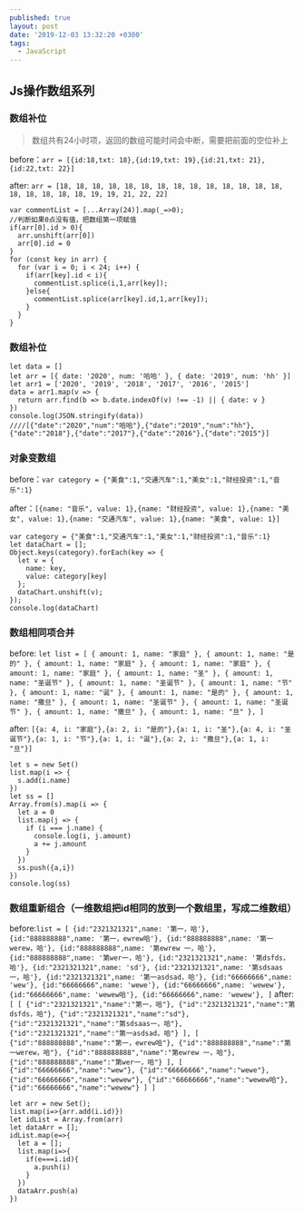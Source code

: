 ```yaml
---
published: true
layout: post
date: '2019-12-03 13:32:20 +0300'
tags:
  - JavaScript
---
```

## Js操作数组系列

### 数组补位
>数组共有24小时项，返回的数组可能时间会中断，需要把前面的空位补上

before：`arr = [{id:18,txt: 18},{id:19,txt: 19},{id:21,txt: 21},{id:22,txt: 22}]`

after: `arr = [18, 18, 18, 18, 18, 18, 18, 18, 18, 18, 18, 18, 18, 18, 18, 18, 18, 18, 18, 19, 19, 21, 22, 22]`

```
var commentList = [...Array(24)].map(_=>0);
//判断如果0点没有值，把数组第一项赋值
if(arr[0].id > 0){
  arr.unshift(arr[0])
  arr[0].id = 0
}
for (const key in arr) {
  for (var i = 0; i < 24; i++) {
    if(arr[key].id < i){
      commentList.splice(i,1,arr[key]);
    }else{
      commentList.splice(arr[key].id,1,arr[key]);
    }
  }
}
```

### 数组补位
```
let data = []
let arr = [{ date: '2020', num: '哈哈' }, { date: '2019', num: 'hh' }]
let arr1 = ['2020', '2019', '2018', '2017', '2016', '2015']
data = arr1.map(v => {
  return arr.find(b => b.date.indexOf(v) !== -1) || { date: v }
})
console.log(JSON.stringify(data))
////[{"date":"2020","num":"哈哈"},{"date":"2019","num":"hh"},{"date":"2018"},{"date":"2017"},{"date":"2016"},{"date":"2015"}]
```
### 对象变数组

before：`var category = {"美食":1,"交通汽车":1,"美女":1,"财经投资":1,"音乐":1}`

after：`[{name: "音乐", value: 1},{name: "财经投资", value: 1},{name: "美女", value: 1},{name: "交通汽车", value: 1},{name: "美食", value: 1}]`

```
var category = {"美食":1,"交通汽车":1,"美女":1,"财经投资":1,"音乐":1}
let dataChart = [];
Object.keys(category).forEach(key => {
  let v = {
    name: key,
    value: category[key]
  };
  dataChart.unshift(v);
});
console.log(dataChart)
```

### 数组相同项合并

before: `let list = [ { amount: 1, name: "家庭" }, { amount: 1, name: "是的" }, { amount: 1, name: "家庭" }, { amount: 1, name: "家庭" }, { amount: 1, name: "家庭" }, { amount: 1, name: "圣" }, { amount: 1, name: "圣诞节" }, { amount: 1, name: "圣诞节" }, { amount: 1, name: "节" }, { amount: 1, name: "诞" }, { amount: 1, name: "是的" }, { amount: 1, name: "撒旦" }, { amount: 1, name: "圣诞节" }, { amount: 1, name: "圣诞节" }, { amount: 1, name: "撒旦" }, { amount: 1, name: "旦" }, ]`

after:	`[{a: 4, i: "家庭"},{a: 2, i: "是的"},{a: 1, i: "圣"},{a: 4, i: "圣诞节"},{a: 1, i: "节"},{a: 1, i: "诞"},{a: 2, i: "撒旦"},{a: 1, i: "旦"}]`

```
let s = new Set()
list.map(i => {
  s.add(i.name)
})
let ss = []
Array.from(s).map(i => {
  let a = 0
  list.map(j => {
    if (i === j.name) {
      console.log(i, j.amount)
      a += j.amount
    }
  })
  ss.push({a,i})
})
console.log(ss)

```

### 数组重新组合（一维数组把id相同的放到一个数组里，写成二维数组）

before:`list = [
  {id:"2321321321",name: '第一，哈'},
  {id:"888888888",name: '第一，ewrew哈'},
  {id:"888888888",name: '第一werew，哈'},
  {id:"888888888",name: '第ewrew 一，哈'},
  {id:"888888888",name: '第wer一，哈'},
  {id:"2321321321",name: '第dsfds，哈'},
  {id:"2321321321",name: 'sd'},
  {id:"2321321321",name: '第sdsaas一，哈'},
  {id:"2321321321",name: '第一asdsad，哈'},
  {id:"66666666",name: 'wew'},
  {id:"66666666",name: 'wewe'},
  {id:"66666666",name: 'wewew'},
  {id:"66666666",name: 'wewew哈'},
  {id:"66666666",name: 'wewew'},
]`
after:`
[
  [
    {"id":"2321321321","name":"第一，哈"},
    {"id":"2321321321","name":"第dsfds，哈"},
    {"id":"2321321321","name":"sd"},
    {"id":"2321321321","name":"第sdsaas一，哈"},
    {"id":"2321321321","name":"第一asdsad，哈"}
   ],
   [
    {"id":"888888888","name":"第一，ewrew哈"},
    {"id":"888888888","name":"第一werew，哈"},
    {"id":"888888888","name":"第ewrew 一，哈"},
    {"id":"888888888","name":"第wer一，哈"}
   ],
   [
    {"id":"66666666","name":"wew"},
    {"id":"66666666","name":"wewe"},
    {"id":"66666666","name":"wewew"},
    {"id":"66666666","name":"wewew哈"},
    {"id":"66666666","name":"wewew"}
   ]
]
`

```
let arr = new Set();
list.map(i=>{arr.add(i.id)})
let idList = Array.from(arr)
let dataArr = [];
idList.map(e=>{
  let a = [];
  list.map(i=>{
    if(e===i.id){
      a.push(i) 
    }
  })
  dataArr.push(a)
})
```

